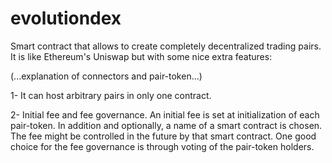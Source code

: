# evolutiondex
Smart contract that allows to create completely decentralized trading pairs.
It is like Ethereum's Uniswap but with some nice extra features:

(...explanation of connectors and pair-token...)

1- It can host arbitrary pairs in only one contract.

2- Initial fee and fee governance. An initial fee is set at initialization of each pair-token. In addition and optionally, a name of a smart contract is chosen. The fee might be controlled in the future by that smart contract. One good choice for the fee governance is through voting of the pair-token holders.

